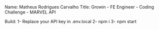 Name: Matheus Rodrigues Carvalho
Title: Growin - FE Engineer - Coding Challenge - MARVEL API

Build:
1- Replace your API key in .env.local
2- npm i
3- npm start

